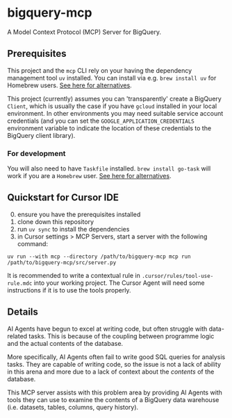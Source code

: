 # bigquery-mcp

A Model Context Protocol (MCP) Server for BigQuery.

## Prerequisites

This project and the `mcp` CLI rely on your having the dependency management tool `uv` installed. You can install via e.g. `brew install uv` for Homebrew users. [See here for alternatives](https://docs.astral.sh/uv/getting-started/installation).

This project (currently) assumes you can 'transparently' create a BigQuery `Client`, which is usually the case if you have `gcloud` installed in your local environment. In other environments you may need suitable service account credentials (and you can set the `GOOGLE_APPLICATION_CREDENTIALS` environment variable to indicate the location of these credentials to the BigQuery client library).

### For development

You will also need to have `Taskfile` installed. `brew install go-task` will work if you are a `Homebrew` user.
[See here for alternatives](https://taskfile.dev/installation).

## Quickstart for Cursor IDE

0. ensure you have the prerequisites installed
1. clone down this repository
2. run `uv sync` to install the dependencies
3. in Cursor settings > MCP Servers, start a server with the following command:

`uv run --with mcp --directory /path/to/bigquery-mcp mcp run /path/to/bigquery-mcp/src/server.py`

It is recommended to write a contextual rule in `.cursor/rules/tool-use-rule.mdc` into your working project. The Cursor Agent will need some instructions if it is 
to use the tools properly.

## Details

AI Agents have begun to excel at writing code, but often struggle with data-related tasks. This is because of the coupling between programme logic and the actual contents of the database.

More specifically, AI Agents often fail to write good SQL queries for analysis tasks. They are capable of writing code, so the issue is not a lack of ability in this arena and more due to a lack of context about the _contents_ of the database.

This MCP server assists with this problem area by providing AI Agents with tools they can use to examine the contents of a BigQuery data warehouse (i.e. datasets, tables, columns, query history).
